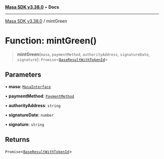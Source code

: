 [**Masa SDK v3.38.0**](../README.md) • **Docs**

***

[Masa SDK v3.38.0](../globals.md) / mintGreen

# Function: mintGreen()

> **mintGreen**(`masa`, `paymentMethod`, `authorityAddress`, `signatureDate`, `signature`): `Promise`\<[`BaseResultWithTokenId`](../interfaces/BaseResultWithTokenId.md)\>

## Parameters

• **masa**: [`MasaInterface`](../interfaces/MasaInterface.md)

• **paymentMethod**: [`PaymentMethod`](../type-aliases/PaymentMethod.md)

• **authorityAddress**: `string`

• **signatureDate**: `number`

• **signature**: `string`

## Returns

`Promise`\<[`BaseResultWithTokenId`](../interfaces/BaseResultWithTokenId.md)\>
